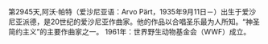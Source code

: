 第2945天,阿沃·帕特（爱沙尼亚语：Arvo Pärt，1935年9月11日－）出生于爱沙尼亚派德，是20世纪的爱沙尼亚作曲家。他的作品以合唱圣乐最为人所知。“神圣简约主义”的主要作曲家之一。
1961年：世界野生动物基金会（WWF）成立。
 